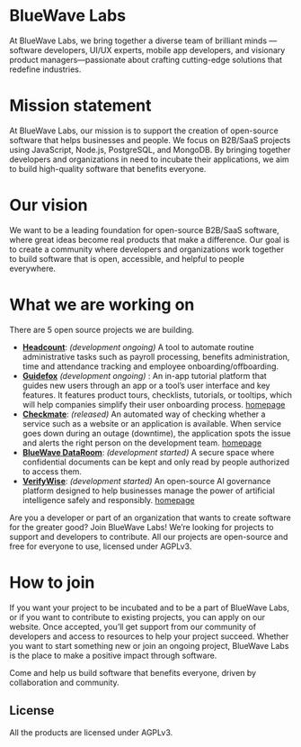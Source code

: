 
# BlueWave Labs

At BlueWave Labs, we bring together a diverse team of brilliant minds —software developers, UI/UX experts, mobile app developers, and visionary product managers—passionate about crafting cutting-edge solutions that redefine industries.

# Mission statement 

At BlueWave Labs, our mission is to support the creation of open-source software that helps businesses and people. We focus on B2B/SaaS projects using JavaScript, Node.js, PostgreSQL, and MongoDB. By bringing together developers and organizations in need to incubate their applications, we aim to build high-quality software that benefits everyone.

# Our vision 

We want to be a leading foundation for open-source B2B/SaaS software, where great ideas become real products that make a difference. Our goal is to create a community where developers and organizations work together to build software that is open, accessible, and helpful to people everywhere. 

# What we are working on

There are 5 open source projects we are building.

* **[Headcount](https://github.com/bluewave-labs/headcount)**: *(development ongoing)* A tool to automate routine administrative tasks such as payroll processing, benefits administration, time and attendance tracking and employee onboarding/offboarding.
* **[Guidefox](https://github.com/bluewave-labs/guidefox)** *(development ongoing)* : An in-app tutorial platform that guides new users through an app or a tool’s user interface and key features. It features product tours, checklists, tutorials, or tooltips, which will help companies simplify their user onboarding process. [homepage](https://guidefox.io/)
* **[Checkmate](https://github.com/bluewave-labs/checkmate)**: *(released)* An automated way of checking whether a service such as a website or an application is available. When service goes down during an outage (downtime), the application spots the issue and alerts the right person on the development team. [homepage](https://checkmate.so/)
* **[BlueWave DataRoom](https://github.com/bluewave-labs/bluewave-dataroom)**: *(development started)* A secure space where confidential documents can be kept and only read by people authorized to access them. 
* **[VerifyWise](https://github.com/bluewave-labs/verifywise)**: *(development started)* An open-source AI governance platform designed to help businesses manage the power of artificial intelligence safely and responsibly. [homepage](https://verifywise.ai/)

Are you a developer or part of an organization that wants to create software for the greater good? Join BlueWave Labs! We’re looking for projects to support and developers to contribute. All our projects are open-source and free for everyone to use, licensed under AGPLv3.

# How to join

If you want your project to be incubated and to be a part of BlueWave Labs, or if you want to contribute to existing projects, you can apply on our website. Once accepted, you’ll get support from our community of developers and access to resources to help your project succeed. Whether you want to start something new or join an ongoing project, BlueWave Labs is the place to make a positive impact through software.

Come and help us build software that benefits everyone, driven by collaboration and community.

## License

All the products are licensed under AGPLv3.
